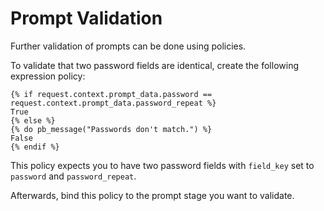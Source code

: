 # Prompt Validation

Further validation of prompts can be done using policies.

To validate that two password fields are identical, create the following expression policy:

```jinja2
{% if request.context.prompt_data.password == request.context.prompt_data.password_repeat %}
True
{% else %}
{% do pb_message("Passwords don't match.") %}
False
{% endif %}
```
This policy expects you to have two password fields with `field_key` set to `password` and `password_repeat`.

Afterwards, bind this policy to the prompt stage you want to validate.
